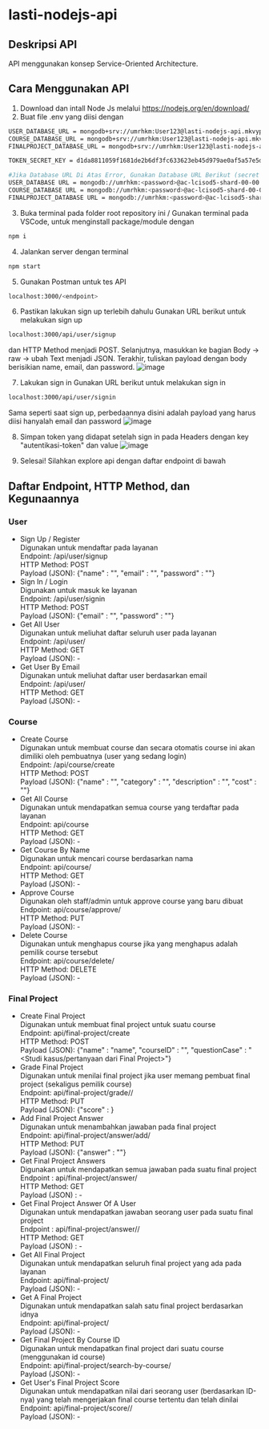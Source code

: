 # lasti-nodejs-api

## Deskripsi API
API menggunakan konsep Service-Oriented Architecture.

## Cara Menggunakan API
1. Download dan intall Node Js melalui https://nodejs.org/en/download/
2. Buat file .env yang diisi dengan
```sh
USER_DATABASE_URL = mongodb+srv://umrhkm:User123@lasti-nodejs-api.mkvyp7l.mongodb.net/user?retryWrites=true&w=majority
COURSE_DATABASE_URL = mongodb+srv://umrhkm:User123@lasti-nodejs-api.mkvyp7l.mongodb.net/course?retryWrites=true&w=majority
FINALPROJECT_DATABASE_URL = mongodb+srv://umrhkm:User123@lasti-nodejs-api.mkvyp7l.mongodb.net/finalproject?retryWrites=true&w=majority

TOKEN_SECRET_KEY = d1da8811059f1681de2b6df3fc633623eb45d979ae0af5a57e5d65adce01f0b683c3c7a4b8e3c48dacb6f43412e91478fe7b19ab36ef282682a95e1410994d32

#Jika Database URL Di Atas Error, Gunakan Database URL Berikut (secret key tetap masukkan)
USER_DATABASE URL = mongodb://umrhkm:<password>@ac-lcisod5-shard-00-00.mkvyp7l.mongodb.net:27017,ac-lcisod5-shard-00-01.mkvyp7l.mongodb.net:27017,ac-lcisod5-shard-00-02.mkvyp7l.mongodb.net:27017/user?ssl=true&replicaSet=atlas-44nept-shard-0&authSource=admin&retryWrites=true&w=majority
COURSE_DATABASE URL = mongodb://umrhkm:<password>@ac-lcisod5-shard-00-00.mkvyp7l.mongodb.net:27017,ac-lcisod5-shard-00-01.mkvyp7l.mongodb.net:27017,ac-lcisod5-shard-00-02.mkvyp7l.mongodb.net:27017/course?ssl=true&replicaSet=atlas-44nept-shard-0&authSource=admin&retryWrites=true&w=majority
FINALPROJECT_DATABASE URL = mongodb://umrhkm:<password>@ac-lcisod5-shard-00-00.mkvyp7l.mongodb.net:27017,ac-lcisod5-shard-00-01.mkvyp7l.mongodb.net:27017,ac-lcisod5-shard-00-02.mkvyp7l.mongodb.net:27017/finalproject?ssl=true&replicaSet=atlas-44nept-shard-0&authSource=admin&retryWrites=true&w=majority
```

3. Buka terminal pada folder root repository ini / Gunakan terminal pada VSCode, untuk menginstall package/module dengan
```sh
npm i
```

4. Jalankan server dengan terminal
```sh
npm start
```

5. Gunakan Postman untuk tes API
```sh
localhost:3000/<endpoint>
```

6. Pastikan lakukan sign up terlebih dahulu
Gunakan URL berikut untuk melakukan sign up
```sh
localhost:3000/api/user/signup
```
dan HTTP Method menjadi POST. Selanjutnya, masukkan ke bagian Body -> raw -> ubah Text menjadi JSON. Terakhir, tuliskan payload dengan body berisikian name, email, dan password. 
![image](https://user-images.githubusercontent.com/93817324/203581825-61a21da8-c385-439f-8272-26ed042fdc11.png)

7. Lakukan sign in
Gunakan URL berikut untuk melakukan sign in
```sh
localhost:3000/api/user/signin
```
Sama seperti saat sign up, perbedaannya disini adalah payload yang harus diisi hanyalah email dan password
![image](https://user-images.githubusercontent.com/93817324/203582180-2ee12285-6224-487b-8b04-e2d39b84ce5a.png)

8. Simpan token yang didapat setelah sign in pada Headers dengan key "autentikasi-token" dan value <token yang didapat>
![image](https://user-images.githubusercontent.com/93817324/203582675-cee5cbe3-a797-459a-8645-fa893fb56476.png)

9. Selesai! Silahkan explore api dengan daftar endpoint di bawah


## Daftar Endpoint, HTTP Method, dan Kegunaannya
### User
- Sign Up / Register <br />
Digunakan untuk mendaftar pada layanan <br />
Endpoint: /api/user/signup <br />
HTTP Method: POST <br />
Payload (JSON): {"name" : "<nama>", "email" : "<email>", "password" : "<password>"}
- Sign In / Login <br />
Digunakan untuk masuk ke layanan <br />
Endpoint: /api/user/signin <br />
HTTP Method: POST <br />
Payload (JSON): {"email" : "<email>", "password" : "<password>"}
- Get All User <br />
Digunakan untuk meliuhat daftar seluruh user pada layanan <br />
Endpoint: /api/user/ <br />
HTTP Method: GET <br />
Payload (JSON): -
- Get User By Email <br />
Digunakan untuk meliuhat daftar user berdasarkan email <br />
Endpoint: /api/user/<email dari user yang ingin dicari> <br />
HTTP Method: GET <br />
Payload (JSON): -

### Course
- Create Course <br />
Digunakan untuk membuat course dan secara otomatis course ini akan dimiliki oleh pembuatnya (user yang sedang login) <br />
Endpoint: /api/course/create <br />
HTTP Method: POST <br />
Payload (JSON): {"name" : "<nama>", "category" : "<category>", "description" : "<description>", "cost" : "<cost>"}
- Get All Course <br />
Digunakan untuk mendapatkan semua course yang terdaftar pada layanan <br />
Endpoint: api/course <br />
HTTP Method: GET <br />
Payload (JSON): -
- Get Course By Name <br />
Digunakan untuk mencari course berdasarkan nama <br />
Endpoint: api/course/<nama course yang dicari> <br />
HTTP Method: GET <br />
Payload (JSON): -
- Approve Course <br />
Digunakan oleh staff/admin untuk approve course yang baru dibuat <br />
Endpoint: api/course/approve/<id dari course yang ingin diapprove> <br />
HTTP Method: PUT <br />
Payload (JSON): -
- Delete Course <br />
Digunakan untuk menghapus course jika yang menghapus adalah pemilik course tersebut <br />
Endpoint: api/course/delete/<id course yang ingin didelete> <br />
HTTP Method: DELETE <br />
Payload (JSON): -

### Final Project
- Create Final Project <br />
Digunakan untuk membuat final project untuk suatu course <br />
Endpoint: api/final-project/create <br />
HTTP Method: POST <br />
Payload (JSON): {"name" : "name", "courseID" : "<ID dari course ingin dibuat final projectnya>", "questionCase" : "<Studi kasus/pertanyaan dari Final Project>"}
- Grade Final Project <br />
Digunakan untuk menilai final project jika user memang pembuat final project (sekaligus pemilik course) <br />
Endpoint: api/final-project/grade/<id final project>/<id dari user yang ingin dinilai> <br />
HTTP Method: PUT <br />
Payload (JSON): {"score" : <score>}
- Add Final Project Answer <br />
Digunakan untuk menambahkan jawaban pada final project <br />
Endpoint: api/final-project/answer/add/<id dari final project yang ingin dijawab> <br />
HTTP Method: PUT <br />
Payload (JSON): {"answer" : "<answer>"}
- Get Final Project Answers <br />
Digunakan untuk mendapatkan semua jawaban pada suatu final project <br />
Endpoint : api/final-project/answer/<id dari final project yang ingin dicari semua jawabannya> <br />
HTTP Method: GET <br />
Payload (JSON) : -
- Get Final Project Answer Of A User <br />
Digunakan untuk mendapatkan jawaban seorang user pada suatu final project <br />
Endpoint : api/final-project/answer/<id dari final project>/<id dari user yang ingin dicari jawabannya> <br />
HTTP Method: GET <br />
Payload (JSON) : -
- Get All Final Project <br />
Digunakan untuk mendapatkan seluruh final project yang ada pada layanan <br />
Endpoint: api/final-project/ <br />
Payload (JSON): -
- Get A Final Project <br />
Digunakan untuk mendapatkan salah satu final project berdasarkan idnya <br />
Endpoint: api/final-project/<id final project> <br />
Payload (JSON): -
- Get Final Project By Course ID <br />
Digunakan untuk mendapatkan final project dari suatu course (menggunakan id course) <br />
Endpoint: api/final-project/search-by-course/<id course> <br />
Payload (JSON): -
- Get User's Final Project Score <br />
Digunakan untuk mendapatkan nilai dari seorang user (berdasarkan ID-nya) yang telah mengerjakan final course tertentu dan telah dinilai <br />
Endpoint: api/final-project/score/<id final project>/<id user> <br />
Payload (JSON): -
